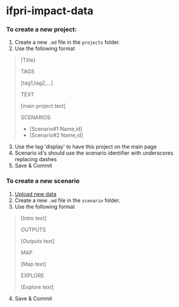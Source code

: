ifpri-impact-data
=================

### To create a new project:

1. Create a new `.md` file in the `projects` folder.
2. Use the following format
> [Title]
> 
> TAGS
>
> [tag1,tag2,...]
>
> TEXT
>
> [main project text]
>
> SCENARIOS
> - [Scenario#1 Name,id]
> - [Scenario#2 Name,id]
   
3. Use the tag 'display' to have this project on the main page
4. Scenario id's should use the scenario identifier with underscores replacing dashes
5. Save & Commit

### To create a new scenario

1. [Upload new data]()
2. Create a new `.md` file in the `scenario` folder.
3. Use the following format
> [Intro text]
>
> OUTPUTS
>
> [Outputs text]
> 
> MAP
> 
> [Map text]
> 
> EXPLORE
> 
> [Explore text]

4. Save & Commit
   




